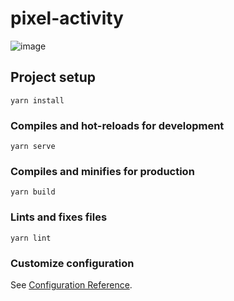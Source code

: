 # pixel-activity
![image](https://user-images.githubusercontent.com/44109988/198902771-92eea270-cec1-4742-92f3-ecaeafb362d8.png)


## Project setup
```
yarn install
```

### Compiles and hot-reloads for development
```
yarn serve
```

### Compiles and minifies for production
```
yarn build
```

### Lints and fixes files
```
yarn lint
```

### Customize configuration
See [Configuration Reference](https://cli.vuejs.org/config/).
